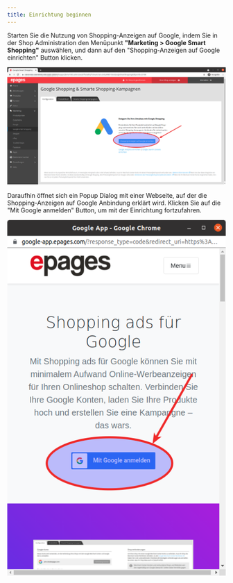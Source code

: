 ```yaml
---
title: Einrichtung beginnen
---
```


Starten Sie die Nutzung von Shopping-Anzeigen auf Google, indem Sie in der Shop Administration den Menüpunkt **"Marketing > Google Smart Shopping"** auswählen, und dann auf den "Shopping-Anzeigen auf Google einrichten" Button klicken.

![Start button](img/shopping-anzeigen-auf-google-einrichten.png)

Daraufhin öffnet sich ein Popup Dialog mit einer Webseite, auf der die Shopping-Anzeigen auf Google Anbindung erklärt wird. Klicken Sie auf die "Mit Google anmelden" Button, um mit der Einrichtung fortzufahren.

![Mit Google anmelden](img/mit-google-anmelden.png)
